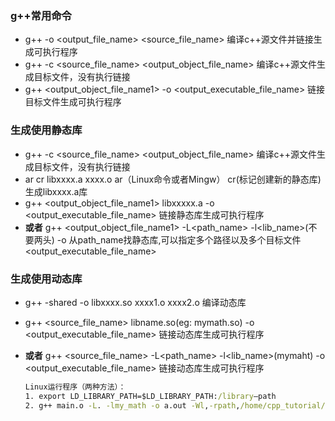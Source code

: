 
### g++常用命令
- g++ -o <output_file_name> <source_file_name>  编译c++源文件并链接生成可执行程序
- g++ -c <source_file_name> <output_object_file_name> 编译c++源文件生成目标文件，没有执行链接
- g++ <output_object_file_name1> -o <output_executable_file_name> 链接目标文件生成可执行程序


### 生成使用静态库
- g++ -c <source_file_name> <output_object_file_name> 编译c++源文件生成目标文件，没有执行链接
- ar cr libxxxx.a xxxx.o   ar（Linux命令或者Mingw） cr(标记创建新的静态库) 生成libxxxx.a库
- g++ <output_object_file_name1> libxxxxx.a -o <output_executable_file_name> 链接静态库生成可执行程序
- **或者** g++ <output_object_file_name1> -L<path_name> -l<lib_name>(不要两头) -o  从path_name找静态库,可以指定多个路径以及多个目标文件 <output_executable_file_name>


### 生成使用动态库
- g++ -shared -o libxxxx.so xxxx1.o xxxx2.o   编译动态库
- g++ <source_file_name> libname.so(eg: mymath.so) -o <output_executable_file_name> 链接动态库生成可执行程序
- **或者** g++ <source_file_name> -L<path_name> -l<lib_name>(mymaht) -o <output_executable_file_name> 链接动态库生成可执行程序

  ``` cmd
  Linux运行程序（两种方法）：
  1. export LD_LIBRARY_PATH=$LD_LIBRARY_PATH:/library—path
  2. g++ main.o -L. -lmy_math -o a.out -Wl,-rpath,/home/cpp_tutorial/static_library
  ```





